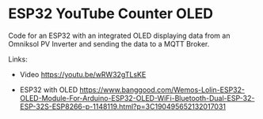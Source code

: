 # ESP32 YouTube Counter OLED
Code for an ESP32 with an integrated OLED displaying data from an Omniksol PV Inverter and sending the data to a MQTT Broker.

Links:
- Video
https://youtu.be/wRW32gTLsKE

- ESP32 with OLED
https://www.banggood.com/Wemos-Lolin-ESP32-OLED-Module-For-Arduino-ESP32-OLED-WiFi-Bluetooth-Dual-ESP-32-ESP-32S-ESP8266-p-1148119.html?p=3C190495652132017031
